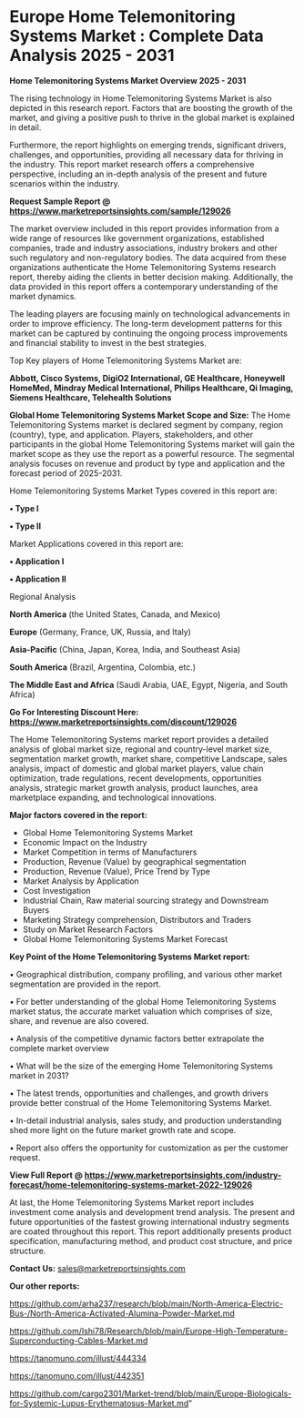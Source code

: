 # Europe Home Telemonitoring Systems Market : Complete Data Analysis 2025 - 2031

<Strong> Home Telemonitoring Systems Market Overview 2025 - 2031</strong>

The rising technology in Home Telemonitoring Systems Market is also depicted in this research report. Factors that are boosting the growth of the market, and giving a positive push to thrive in the global market is explained in detail.

Furthermore, the report highlights on emerging trends, significant drivers, challenges, and opportunities, providing all necessary data for thriving in the industry. This report market research offers a comprehensive perspective, including an in-depth analysis of the present and future scenarios within the industry.

<strong>Request Sample Report @ <a href=https://www.marketreportsinsights.com/sample/129026>https://www.marketreportsinsights.com/sample/129026</a></strong>

The market overview included in this report provides information from a wide range of resources like government organizations, established companies, trade and industry associations, industry brokers and other such regulatory and non-regulatory bodies. The data acquired from these organizations authenticate the Home Telemonitoring Systems research report, thereby aiding the clients in better decision making. Additionally, the data provided in this report offers a contemporary understanding of the market dynamics.

The leading players are focusing mainly on technological advancements in order to improve efficiency. The long-term development patterns for this market can be captured by continuing the ongoing process improvements and financial stability to invest in the best strategies.

Top Key players of Home Telemonitoring Systems Market are:

<strong>Abbott, Cisco Systems, DigiO2 International, GE Healthcare, Honeywell HomeMed, Mindray Medical International, Philips Healthcare, Qi Imaging, Siemens Healthcare, Telehealth Solutions</strong>

<strong><b>Global Home Telemonitoring Systems Market Scope and Size:</b></strong>
The Home Telemonitoring Systems market is declared segment by company, region (country), type, and application. Players, stakeholders, and other participants in the global Home Telemonitoring Systems market will gain the market scope as they use the report as a powerful resource. The segmental analysis focuses on revenue and product by type and application and the forecast period of 2025-2031.

Home Telemonitoring Systems Market Types covered in this report are:

<strong>• Type I

• Type II</strong>

Market Applications covered in this report are:

<strong>• Application I

• Application II</strong> 

Regional Analysis

<strong>North America</strong> (the United States, Canada, and Mexico)

<strong>Europe</strong> (Germany, France, UK, Russia, and Italy)

<strong>Asia-Pacific</strong> (China, Japan, Korea, India, and Southeast Asia)

<strong>South America</strong> (Brazil, Argentina, Colombia, etc.)

<strong>The Middle East and Africa</strong> (Saudi Arabia, UAE, Egypt, Nigeria, and South Africa)

<strong>Go For Interesting Discount Here: <a href=https://www.marketreportsinsights.com/discount/129026>https://www.marketreportsinsights.com/discount/129026</a></strong>

The Home Telemonitoring Systems market report provides a detailed analysis of global market size, regional and country-level market size, segmentation market growth, market share, competitive Landscape, sales analysis, impact of domestic and global market players, value chain optimization, trade regulations, recent developments, opportunities analysis, strategic market growth analysis, product launches, area marketplace expanding, and technological innovations.

<strong><b>Major factors covered in the report:</b></strong>
<ul>
  <li>Global Home Telemonitoring Systems Market </li>
  <li>Economic Impact on the Industry</li>
  <li>Market Competition in terms of Manufacturers</li>
  <li>Production, Revenue (Value) by geographical segmentation</li>
  <li>Production, Revenue (Value), Price Trend by Type</li>
  <li>Market Analysis by Application</li>
  <li>Cost Investigation</li>
  <li>Industrial Chain, Raw material sourcing strategy and Downstream Buyers</li>
  <li>Marketing Strategy comprehension, Distributors and Traders</li>
  <li>Study on Market Research Factors</li>
  <li>Global Home Telemonitoring Systems Market Forecast</li>
</ul>

<strong><b>Key Point of the Home Telemonitoring Systems Market report:</b></strong>

• Geographical distribution, company profiling, and various other market segmentation are provided in the report.

• For better understanding of the global Home Telemonitoring Systems market status, the accurate market valuation which comprises of size, share, and revenue are also covered.

• Analysis of the competitive dynamic factors better extrapolate the complete market overview

• What will be the size of the emerging Home Telemonitoring Systems market in 2031?

• The latest trends, opportunities and challenges, and growth drivers provide better construal of the Home Telemonitoring Systems Market.

• In-detail industrial analysis, sales study, and production understanding shed more light on the future market growth rate and scope.

• Report also offers the opportunity for customization as per the customer request.

<strong><b>View Full Report @ <a href=https://www.marketreportsinsights.com/industry-forecast/home-telemonitoring-systems-market-2022-129026>https://www.marketreportsinsights.com/industry-forecast/home-telemonitoring-systems-market-2022-129026</a></b></strong>


At last, the Home Telemonitoring Systems Market report includes investment come analysis and development trend analysis. The present and future opportunities of the fastest growing international industry segments are coated throughout this report. This report additionally presents product specification, manufacturing method, and product cost structure, and price structure.

<strong>Contact Us:</strong>
sales@marketreportsinsights.com

<strong>Our other reports:</strong>

<a href=https://github.com/arha237/research/blob/main/North-America-Electric-Bus-/North-America-Activated-Alumina-Powder-Market.md>https://github.com/arha237/research/blob/main/North-America-Electric-Bus-/North-America-Activated-Alumina-Powder-Market.md</a>

<a href=https://github.com/Ishi78/Research/blob/main/Europe-High-Temperature-Superconducting-Cables-Market.md>https://github.com/Ishi78/Research/blob/main/Europe-High-Temperature-Superconducting-Cables-Market.md</a>

<a href=https://tanomuno.com/illust/444334>https://tanomuno.com/illust/444334</a>

<a href=https://tanomuno.com/illust/442351>https://tanomuno.com/illust/442351</a>

<a href=https://github.com/cargo2301/Market-trend/blob/main/Europe-Biologicals-for-Systemic-Lupus-Erythematosus-Market.md>https://github.com/cargo2301/Market-trend/blob/main/Europe-Biologicals-for-Systemic-Lupus-Erythematosus-Market.md</a>"
